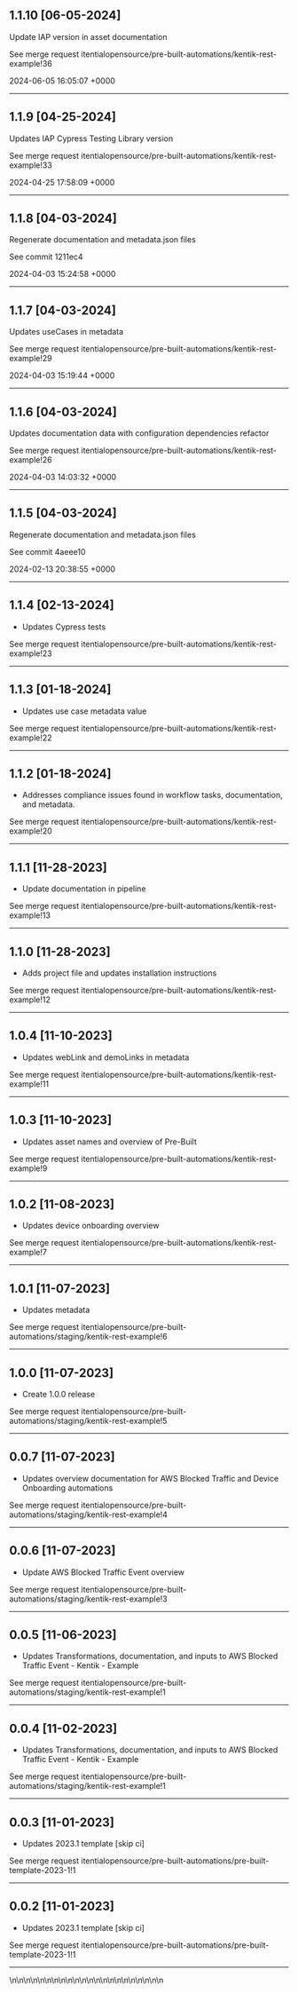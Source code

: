 
## 1.1.10 [06-05-2024]

Update IAP version in asset documentation

See merge request itentialopensource/pre-built-automations/kentik-rest-example!36

2024-06-05 16:05:07 +0000

---

## 1.1.9 [04-25-2024]

Updates IAP Cypress Testing Library version

See merge request itentialopensource/pre-built-automations/kentik-rest-example!33

2024-04-25 17:58:09 +0000

---

## 1.1.8 [04-03-2024]

Regenerate documentation and metadata.json files

See commit 1211ec4

2024-04-03 15:24:58 +0000

---

## 1.1.7 [04-03-2024]

Updates useCases in metadata

See merge request itentialopensource/pre-built-automations/kentik-rest-example!29

2024-04-03 15:19:44 +0000

---

## 1.1.6 [04-03-2024]

Updates documentation data with configuration dependencies refactor

See merge request itentialopensource/pre-built-automations/kentik-rest-example!26

2024-04-03 14:03:32 +0000

---

## 1.1.5 [04-03-2024]

Regenerate documentation and metadata.json files

See commit 4aeee10

2024-02-13 20:38:55 +0000

---

## 1.1.4 [02-13-2024]

* Updates Cypress tests

See merge request itentialopensource/pre-built-automations/kentik-rest-example!23

---

## 1.1.3 [01-18-2024]

* Updates use case metadata value

See merge request itentialopensource/pre-built-automations/kentik-rest-example!22

---

## 1.1.2 [01-18-2024]

* Addresses compliance issues found in workflow tasks, documentation, and metadata.

See merge request itentialopensource/pre-built-automations/kentik-rest-example!20

---

## 1.1.1 [11-28-2023]

* Update documentation in pipeline

See merge request itentialopensource/pre-built-automations/kentik-rest-example!13

---

## 1.1.0 [11-28-2023]

* Adds project file and updates installation instructions

See merge request itentialopensource/pre-built-automations/kentik-rest-example!12

---

## 1.0.4 [11-10-2023]

* Updates webLink and demoLinks in metadata

See merge request itentialopensource/pre-built-automations/kentik-rest-example!11

---

## 1.0.3 [11-10-2023]

* Updates asset names and overview of Pre-Built

See merge request itentialopensource/pre-built-automations/kentik-rest-example!9

---

## 1.0.2 [11-08-2023]

* Updates device onboarding overview

See merge request itentialopensource/pre-built-automations/kentik-rest-example!7

---

## 1.0.1 [11-07-2023]

* Updates metadata

See merge request itentialopensource/pre-built-automations/staging/kentik-rest-example!6

---

## 1.0.0 [11-07-2023]

* Create 1.0.0 release

See merge request itentialopensource/pre-built-automations/staging/kentik-rest-example!5

---

## 0.0.7 [11-07-2023]

* Updates overview documentation for AWS Blocked Traffic and Device Onboarding automations

See merge request itentialopensource/pre-built-automations/staging/kentik-rest-example!4

---

## 0.0.6 [11-07-2023]

* Update AWS Blocked Traffic Event overview

See merge request itentialopensource/pre-built-automations/staging/kentik-rest-example!3

---

## 0.0.5 [11-06-2023]

* Updates Transformations, documentation, and inputs to AWS Blocked Traffic Event - Kentik - Example

See merge request itentialopensource/pre-built-automations/staging/kentik-rest-example!1

---

## 0.0.4 [11-02-2023]

* Updates Transformations, documentation, and inputs to AWS Blocked Traffic Event - Kentik - Example

See merge request itentialopensource/pre-built-automations/staging/kentik-rest-example!1

---

## 0.0.3 [11-01-2023]

* Updates 2023.1 template [skip ci]

See merge request itentialopensource/pre-built-automations/pre-built-template-2023-1!1

---

## 0.0.2 [11-01-2023]

* Updates 2023.1 template [skip ci]

See merge request itentialopensource/pre-built-automations/pre-built-template-2023-1!1

---
\n\n\n\n\n\n\n\n\n\n\n\n\n\n\n\n\n\n\n\n\n\n
